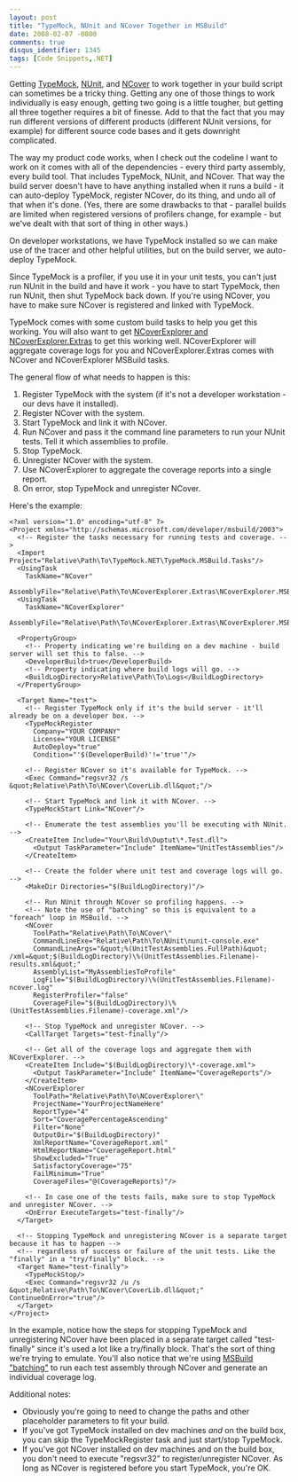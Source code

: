 ```yaml
---
layout: post
title: "TypeMock, NUnit and NCover Together in MSBuild"
date: 2008-02-07 -0800
comments: true
disqus_identifier: 1345
tags: [Code Snippets,.NET]
---
```

Getting [TypeMock](http://www.typemock.com),
[NUnit](http://www.nunit.org/), and [NCover](http://ncover.org/) to work
together in your build script can sometimes be a tricky thing. Getting
any one of those things to work individually is easy enough, getting two
going is a little tougher, but getting all three together requires a bit
of finesse. Add to that the fact that you may run different versions of
different products (different NUnit versions, for example) for different
source code bases and it gets downright complicated.

The way my product code works, when I check out the codeline I want to
work on it comes with all of the dependencies - every third party
assembly, every build tool. That includes TypeMock, NUnit, and NCover.
That way the build server doesn't have to have anything installed when
it runs a build - it can auto-deploy TypeMock, register NCover, do its
thing, and undo all of that when it's done. (Yes, there are some
drawbacks to that - parallel builds are limited when registered versions
of profilers change, for example - but we've dealt with that sort of
thing in other ways.)

On developer workstations, we have TypeMock installed so we can make use
of the tracer and other helpful utilities, but on the build server, we
auto-deploy TypeMock.

Since TypeMock is a profiler, if you use it in your unit tests, you
can't just run NUnit in the build and have it work - you have to start
TypeMock, then run NUnit, then shut TypeMock back down. If you're using
NCover, you have to make sure NCover is registered and linked with
TypeMock.

TypeMock comes with some custom build tasks to help you get this
working. You will also want to get [NCoverExplorer and
NCoverExplorer.Extras](http://www.kiwidude.com/dotnet/DownloadPage.html)
to get this working well. NCoverExplorer will aggregate coverage logs
for you and NCoverExplorer.Extras comes with NCover and NCoverExplorer
MSBuild tasks.

The general flow of what needs to happen is this:

1.  Register TypeMock with the system (if it's not a developer
    workstation - our devs have it installed).
2.  Register NCover with the system.
3.  Start TypeMock and link it with NCover.
4.  Run NCover and pass it the command line parameters to run your NUnit
    tests. Tell it which assemblies to profile.
5.  Stop TypeMock.
6.  Unregister NCover with the system.
7.  Use NCoverExplorer to aggregate the coverage reports into a single
    report.
8.  On error, stop TypeMock and unregister NCover.

Here's the example:

    <?xml version="1.0" encoding="utf-8" ?>
    <Project xmlns="http://schemas.microsoft.com/developer/msbuild/2003">
      <!-- Register the tasks necessary for running tests and coverage. -->
      <Import Project="Relative\Path\To\TypeMock.NET\TypeMock.MSBuild.Tasks"/>
      <UsingTask
        TaskName="NCover"
        AssemblyFile="Relative\Path\To\NCoverExplorer.Extras\NCoverExplorer.MSBuildTasks.dll"/>
      <UsingTask
        TaskName="NCoverExplorer"
        AssemblyFile="Relative\Path\To\NCoverExplorer.Extras\NCoverExplorer.MSBuildTasks.dll"/>

      <PropertyGroup>
        <!-- Property indicating we're building on a dev machine - build server will set this to false. -->
        <DeveloperBuild>true</DeveloperBuild>
        <!-- Property indicating where build logs will go. -->
        <BuildLogDirectory>Relative\Path\To\Logs</BuildLogDirectory>
      </PropertyGroup>

      <Target Name="test">
        <!-- Register TypeMock only if it's the build server - it'll already be on a developer box. -->
        <TypeMockRegister
          Company="YOUR COMPANY"
          License="YOUR LICENSE"
          AutoDeploy="true"
          Condition="'$(DeveloperBuild)'!='true'"/>

        <!-- Register NCover so it's available for TypeMock. -->
        <Exec Command="regsvr32 /s &quot;Relative\Path\To\NCover\CoverLib.dll&quot;"/>

        <!-- Start TypeMock and link it with NCover. -->
        <TypeMockStart Link="NCover"/>

        <!-- Enumerate the test assemblies you'll be executing with NUnit. -->
        <CreateItem Include="Your\Build\Ouptut\*.Test.dll">
          <Output TaskParameter="Include" ItemName="UnitTestAssemblies"/>
        </CreateItem>

        <!-- Create the folder where unit test and coverage logs will go. -->
        <MakeDir Directories="$(BuildLogDirectory)"/>

        <!-- Run NUnit through NCover so profiling happens. -->
        <!-- Note the use of "batching" so this is equivalent to a "foreach" loop in MSBuild. -->
        <NCover
          ToolPath="Relative\Path\To\NCover\"
          CommandLineExe="Relative\Path\To\NUnit\nunit-console.exe"
          CommandLineArgs="&quot;%(UnitTestAssemblies.FullPath)&quot; /xml=&quot;$(BuildLogDirectory)\%(UnitTestAssemblies.Filename)-results.xml&quot;"
          AssemblyList="MyAssembliesToProfile"
          LogFile="$(BuildLogDirectory)\%(UnitTestAssemblies.Filename)-ncover.log"
          RegisterProfiler="false"
          CoverageFile="$(BuildLogDirectory)\%(UnitTestAssemblies.Filename)-coverage.xml"/>

        <!-- Stop TypeMock and unregister NCover. -->
        <CallTarget Targets="test-finally"/>

        <!-- Get all of the coverage logs and aggregate them with NCoverExplorer. -->
        <CreateItem Include="$(BuildLogDirectory)\*-coverage.xml">
          <Output TaskParameter="Include" ItemName="CoverageReports"/>
        </CreateItem>
        <NCoverExplorer
          ToolPath="Relative\Path\To\NCoverExplorer\"
          ProjectName="YourProjectNameHere"
          ReportType="4"
          Sort="CoveragePercentageAscending"
          Filter="None"
          OutputDir="$(BuildLogDirectory)"
          XmlReportName="CoverageReport.xml"
          HtmlReportName="CoverageReport.html"
          ShowExcluded="True"
          SatisfactoryCoverage="75"
          FailMinimum="True"
          CoverageFiles="@(CoverageReports)"/>

        <!-- In case one of the tests fails, make sure to stop TypeMock and unregister NCover. -->
        <OnError ExecuteTargets="test-finally"/>
      </Target>

      <!-- Stopping TypeMock and unregistering NCover is a separate target because it has to happen -->
      <!-- regardless of success or failure of the unit tests. Like the "finally" in a "try/finally" block. -->
      <Target Name="test-finally">
        <TypeMockStop/>
        <Exec Command="regsvr32 /u /s &quot;Relative\Path\To\NCover\CoverLib.dll&quot;" ContinueOnError="true"/>
      </Target>
    </Project>

In the example, notice how the steps for stopping TypeMock and
unregistering NCover have been placed in a separate target called
"test-finally" since it's used a lot like a try/finally block. That's
the sort of thing we're trying to emulate. You'll also notice that we're
using [MSBuild
"batching"](http://msdn2.microsoft.com/en-us/library/ms171473.aspx) to
run each test assembly through NCover and generate an individual
coverage log.

Additional notes:

-   Obviously you're going to need to change the paths and other
    placeholder parameters to fit your build.
-   If you've got TypeMock installed on dev machines *and* on the build
    box, you can skip the TypeMockRegister task and just start/stop
    TypeMock.
-   If you've got NCover installed on dev machines and on the build box,
    you don't need to execute "regsvr32" to register/unregister NCover.
    As long as NCover is registered before you start TypeMock, you're
    OK.


